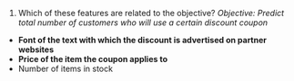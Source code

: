 1. Which of these features are related to the objective?
_Objective: Predict total number of customers who will use a certain discount coupon_

* __Font of the text with which the discount is advertised on partner websites__
* __Price of the item the coupon applies to__
* Number of items in stock

